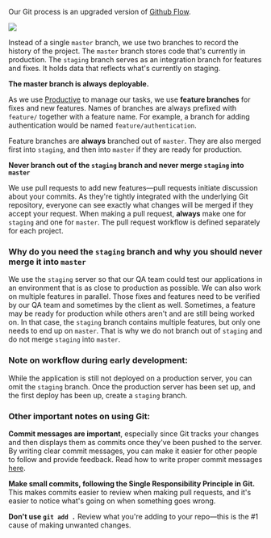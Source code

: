 Our Git process is an upgraded version of [Github Flow](https://guides.github.com/introduction/flow/).

![](https://ftp.infinum.co/stjepan_hadjic/git-flow-2.jpg)

Instead of a single `master` branch, we use two branches to record the history of the project. The `master` branch stores code that's currently in production. The `staging` branch serves as an integration branch for features and fixes. It holds data that reflects what's currently on staging.

**The master branch is always deployable.**

As we use [Productive](https://productive.io) to manage our tasks, we use **feature branches** for fixes and new features. Names of branches are always prefixed with `feature/` together with a feature name. For example, a branch for adding authentication would be named `feature/authentication`.

Feature branches are **always** branched out of `master`. They are also merged first into `staging`, and then into `master` if they are ready for production.

**Never branch out of the `staging` branch and never merge `staging` into `master`**

We use pull requests to add new features—pull requests initiate discussion about your commits. As they're tightly integrated with the underlying Git repository, everyone can see exactly what changes will be merged if they accept your request. When making a pull request, **always** make one for `staging` and one for `master`. The pull request workflow is defined separately for each project.

### Why do you need the `staging` branch and why you should never merge it into `master`

We use the `staging` server so that our QA team could test our applications in an environment that is as close to production as possible. We can also work on multiple features in parallel. Those fixes and features need to be verified by our QA team and sometimes by the client as well. Sometimes, a feature may be ready for production while others aren't and are still being worked on. In that case, the `staging` branch contains multiple features, but only one needs to end up on `master`. That is why we do not branch out of `staging` and do not merge `staging` into `master`.

### Note on workflow during early development:

While the application is still not deployed on a production server, you can omit the `staging` branch. Once the production server has been set up, and the first deploy has been up, create a `staging` branch.

### Other important notes on using Git:

**Commit messages are important**, especially since Git tracks your changes and then displays them as commits once they've been pushed to the server. By writing clear commit messages, you can make it easier for other people to follow and provide feedback. Read how to write proper commit messages [here](http://chris.beams.io/posts/git-commit/).

**Make small commits, following the Single Responsibility Principle in Git.** This makes commits easier to review when making pull requests, and it's easier to notice what's going on when something goes wrong.

**Don't use `git add .`** Review what you're adding to your repo—this is the #1 cause of making unwanted changes.

